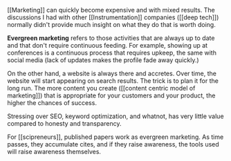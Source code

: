 [[Marketing]] can quickly become expensive and with mixed results. The discussions I had with other [[Instrumentation]] companies ([[deep tech]]) normally didn't provide much insight on what they do that is worth doing. 

**Evergreen marketing** refers to those activities that are always up to date and that don't require continuous feeding. For example, showing up at conferences is a continuous process that requires upkeep, the same with social media (lack of updates makes the profile fade away quickly.)

On the other hand, a website is always there and accretes. Over time, the website will start appearing on search results. The trick is to plan it for the long run. The more content you create ([[content centric model of marketing]]) that is appropriate for your customers and your product, the higher the chances of success. 

Stressing over SEO, keyword optimization, and whatnot, has very little value compared to honesty and transparency. 

For [[scipreneurs]], published papers work as evergreen marketing. As time passes, they accumulate cites, and if they raise awareness, the tools used will raise awareness themselves. 